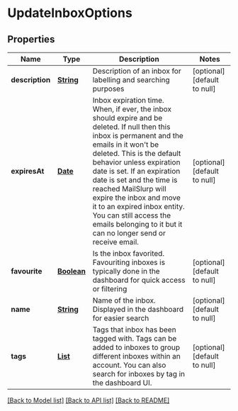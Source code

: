 # UpdateInboxOptions
## Properties

Name | Type | Description | Notes
------------ | ------------- | ------------- | -------------
**description** | [**String**](string.md) | Description of an inbox for labelling and searching purposes | [optional] [default to null]
**expiresAt** | [**Date**](DateTime.md) | Inbox expiration time. When, if ever, the inbox should expire and be deleted. If null then this inbox is permanent and the emails in it won&#39;t be deleted. This is the default behavior unless expiration date is set. If an expiration date is set and the time is reached MailSlurp will expire the inbox and move it to an expired inbox entity. You can still access the emails belonging to it but it can no longer send or receive email. | [optional] [default to null]
**favourite** | [**Boolean**](boolean.md) | Is the inbox favorited. Favouriting inboxes is typically done in the dashboard for quick access or filtering | [optional] [default to null]
**name** | [**String**](string.md) | Name of the inbox. Displayed in the dashboard for easier search | [optional] [default to null]
**tags** | [**List**](string.md) | Tags that inbox has been tagged with. Tags can be added to inboxes to group different inboxes within an account. You can also search for inboxes by tag in the dashboard UI. | [optional] [default to null]

[[Back to Model list]](../README.md#documentation-for-models) [[Back to API list]](../README.md#documentation-for-api-endpoints) [[Back to README]](../README.md)

